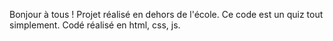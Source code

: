 Bonjour à tous ! 
Projet réalisé en dehors de l'école.
Ce code est un quiz tout simplement.
Codé réalisé en html, css, js.